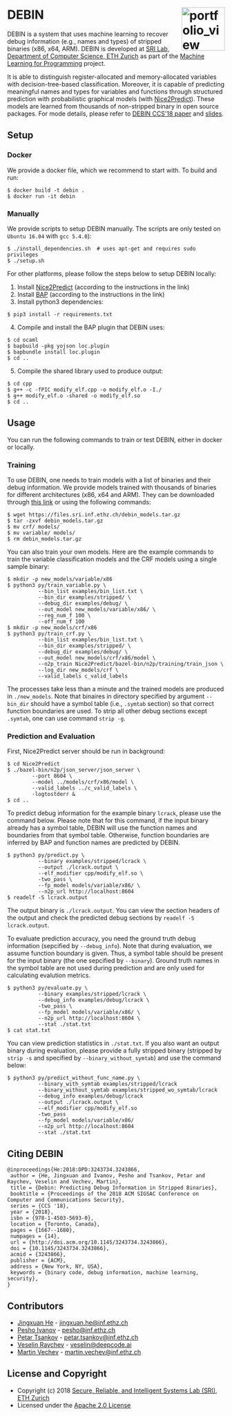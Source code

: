 DEBIN <a href="https://www.sri.inf.ethz.ch/"><img width="100" alt="portfolio_view" align="right" src="http://safeai.ethz.ch/img/sri-logo.svg"></a>
=============================================================================================================

DEBIN is a system that uses machine learning to recover debug information (e.g., names and types) of stripped binaries (x86, x64, ARM). DEBIN is developed at [SRI Lab, Department of Computer Science, ETH Zurich](https://www.sri.inf.ethz.ch/) as part of the [Machine Learning for Programming](https://www.sri.inf.ethz.ch/research/plml) project.

It is able to distinguish register-allocated and memory-allocated variables with decision-tree-based classification. Moreover, it is capable of predicting meaningful names and types for variables and functions through structured prediction with probabilistic graphical models (with [Nice2Predict](https://github.com/eth-sri/Nice2Predict)). These models are learned from thousands of non-stripped binary in open source packages. For mode details, please refer to [DEBIN CCS'18 paper](https://files.sri.inf.ethz.ch/website/papers/ccs18-debin.pdf) and [slides](https://files.sri.inf.ethz.ch/website/slides/ccs18-debin-slides.pdf).


## Setup

### Docker
We provide a docker file, which we recommend to start with. To build and run:
```
$ docker build -t debin .
$ docker run -it debin
```

### Manually

We provide scripts to setup DEBIN manually. The scripts are only tested on `Ubuntu 16.04` with `gcc 5.4.0`):
```
$ ./install_dependencies.sh  # uses apt-get and requires sudo privileges
$ ./setup.sh
```

For other platforms, please follow the steps below to setup DEBIN locally:
1. Install [Nice2Predict](https://github.com/eth-sri/Nice2Predict) (according to the instructions in the link)
2. Install [BAP](https://github.com/BinaryAnalysisPlatform/bap/) (according to the instructions in the link)
3. Install python3 dependencies:
```
$ pip3 install -r requirements.txt
```
4. Compile and install the BAP plugin that DEBIN uses:
```
$ cd ocaml
$ bapbuild -pkg yojson loc.plugin
$ bapbundle install loc.plugin
$ cd ..
```
5. Compile the shared library used to produce output:
```
$ cd cpp
$ g++ -c -fPIC modify_elf.cpp -o modify_elf.o -I./
$ g++ modify_elf.o -shared -o modify_elf.so
$ cd ..
```


## Usage 
You can run the following commands to train or test DEBIN, either in docker or locally.

### Training
To use DEBIN, one needs to train models with a list of binaries and their debug information. We provide models trained with thousands of binaries for different architectures (x86, x64 and ARM). They can be downloaded through [this link](https://files.sri.inf.ethz.ch/debin_models.tar.gz) or using the following commands:
```
$ wget https://files.sri.inf.ethz.ch/debin_models.tar.gz
$ tar -zxvf debin_models.tar.gz
$ mv crf/ models/
$ mv variable/ models/
$ rm debin_models.tar.gz
```

You can also train your own models. Here are the example commands to train the variable classification models and the CRF models using a single sample binary:
```
$ mkdir -p new_models/variable/x86
$ python3 py/train_variable.py \
          --bin_list examples/bin_list.txt \
          --bin_dir examples/stripped/ \
          --debug_dir examples/debug/ \
          --out_model new_models/variable/x86/ \
          --reg_num_f 100 \
          --off_num_f 100
$ mkdir -p new_models/crf/x86
$ python3 py/train_crf.py \
          --bin_list examples/bin_list.txt \
          --bin_dir examples/stripped/ \
          --debug_dir examples/debug/ \
          --out_model new_models/crf/x86/model \
          --n2p_train Nice2Predict/bazel-bin/n2p/training/train_json \
          --log_dir new_models/crf \
          --valid_labels c_valid_labels
```

The processes take less than a minute and the trained models are produced in `./new_models`. Note that binaires in directory specified by argument `--bin_dir` should have a symbol table (i.e., `.symtab` section) so that correct function boundaries are used. To strip all other debug sections except `.symtab`, one can use command `strip -g`.

### Prediction and Evaluation

First, Nice2Predict server should be run in background:
```
$ cd Nice2Predict
$ ./bazel-bin/n2p/json_server/json_server \
        --port 8604 \
        --model ../models/crf/x86/model \
        --valid_labels ../c_valid_labels \
        -logtostderr &
$ cd ..
```

To predict debug information for the example binary `lcrack`, please use the command below. Please note that for this command, if the input binary already has a symbol table, DEBIN will use the function names and boundaries from that symbol table. Otherwise, function boundaries are inferred by BAP and function names are predicted by DEBIN.
```
$ python3 py/predict.py \
          --binary examples/stripped/lcrack \
          --output ./lcrack.output \
          --elf_modifier cpp/modify_elf.so \
          -two_pass \
          --fp_model models/variable/x86/ \
          --n2p_url http://localhost:8604
$ readelf -S lcrack.output
```
The output binary is `./lcrack.output`. You can view the section headers of the output and check the predicted debug sections by `readelf -S lcrack.output`.

To evaluate prediction accuracy, you need the ground truth debug information (sepcified by `--debug_info`). Note that during evaluation, we assume function boundary is given. Thus, a symbol table should be present for the input binary (the one sepcified by `--binary`). Ground truth names in the symbol table are not used during prediction and are only used for calculating evalution metrics.
```
$ python3 py/evaluate.py \
          --binary examples/stripped/lcrack \
          --debug_info examples/debug/lcrack \
          -two_pass \
          --fp_model models/variable/x86/ \
          --n2p_url http://localhost:8604 \
          --stat ./stat.txt
$ cat stat.txt
```
You can view prediction statistics in `./stat.txt`. If you also want an output binary during evaluation, please provide a fully stripped binary (stripped by `strip -s` and specified by `--binary_without_symtab`) and use the command below:
```
$ python3 py/predict_without_func_name.py \
          --binary_with_symtab examples/stripped/lcrack
          --binary_without_symtab examples/stripped_wo_symtab/lcrack
          --debug_info examples/debug/lcrack
          --output ./lcrack.output \
          --elf_modifier cpp/modify_elf.so
          -two_pass
          --fp_model models/variable/x86/
          --n2p_url http://localhost:8604
          --stat ./stat.txt
```


## Citing DEBIN
```
@inproceedings{He:2018:DPD:3243734.3243866,
 author = {He, Jingxuan and Ivanov, Pesho and Tsankov, Petar and Raychev, Veselin and Vechev, Martin},
 title = {Debin: Predicting Debug Information in Stripped Binaries},
 booktitle = {Proceedings of the 2018 ACM SIGSAC Conference on Computer and Communications Security},
 series = {CCS '18},
 year = {2018},
 isbn = {978-1-4503-5693-0},
 location = {Toronto, Canada},
 pages = {1667--1680},
 numpages = {14},
 url = {http://doi.acm.org/10.1145/3243734.3243866},
 doi = {10.1145/3243734.3243866},
 acmid = {3243866},
 publisher = {ACM},
 address = {New York, NY, USA},
 keywords = {binary code, debug information, machine learning, security},
} 
```

## Contributors
* [Jingxuan He](https://www.sri.inf.ethz.ch/people/jingxuan) - jingxuan.he@inf.ethz.ch
* [Pesho Ivanov](https://www.sri.inf.ethz.ch/people/pesho) - pesho@inf.ethz.ch
* [Petar Tsankov](https://www.sri.inf.ethz.ch/people/petar) - petar.tsankov@inf.ethz.ch
* [Veselin Raychev](https://www.deepcode.ai/about/) - veselin@deepcode.ai
* [Martin Vechev](https://www.sri.inf.ethz.ch/people/martin) - martin.vechev@inf.ethz.ch


## License and Copyright
* Copyright (c) 2018 [Secure, Reliable, and Intelligent Systems Lab (SRI), ETH Zurich](https://www.sri.inf.ethz.ch/)
* Licensed under the [Apache 2.0 License](https://www.apache.org/licenses/LICENSE-2.0)
